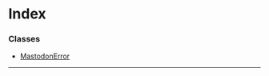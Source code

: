 

# Index

### Classes

* [MastodonError](../classes/_errors_mastodonerror_.mastodonerror.md)

---

